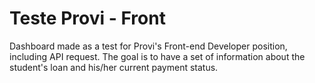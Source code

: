 # Teste Provi - Front

Dashboard made as a test for Provi's Front-end Developer position, including API request.
The goal is to have a set of information about the student's loan and his/her current payment status.
